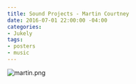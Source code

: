```yaml
---
title: Sound Projects - Martin Courtney
date: 2016-07-01 22:00:00 -04:00
categories:
- Jukely
tags:
- posters
- music
---
```


![martin.png](/uploads/martin.png)